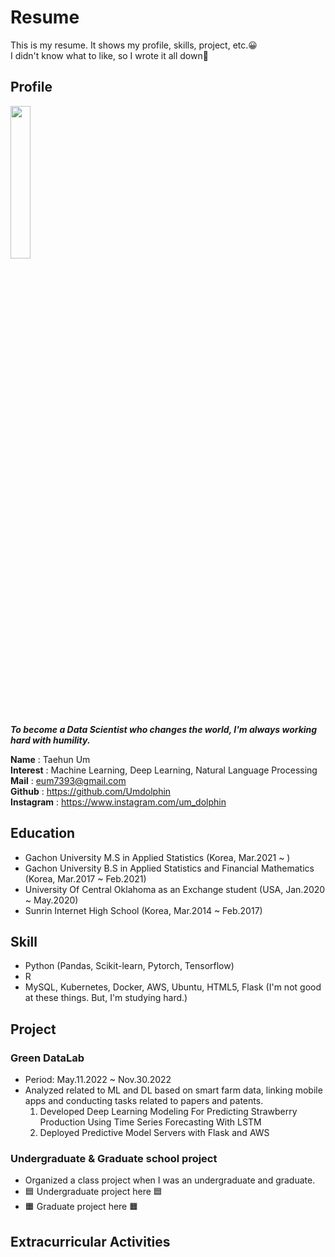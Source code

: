 # Resume
This is my resume. It shows my profile, skills, project, etc.😀  
I didn't know what to like, so I wrote it all down🤭

## Profile

<img src="https://github.com/Umdolphin/Taehun_Resume/blob/main/Image/Profile.jpg" width="25%" height="25%"/>

***To become a Data Scientist who changes the world, I'm always working hard with humility.***

 **Name** : Taehun Um  
 **Interest** : Machine Learning, Deep Learning, Natural Language Processing  
 **Mail** : eum7393@gmail.com  
 **Github** : https://github.com/Umdolphin  
 **Instagram** : https://www.instagram.com/um_dolphin

## Education

- Gachon University M.S in Applied Statistics (Korea, Mar.2021 ~ )
- Gachon University B.S in Applied Statistics and Financial Mathematics (Korea, Mar.2017 ~ Feb.2021)
- University Of Central Oklahoma as an Exchange student (USA, Jan.2020 ~ May.2020)
- Sunrin Internet High School (Korea, Mar.2014 ~ Feb.2017)

## Skill
- Python (Pandas, Scikit-learn, Pytorch, Tensorflow)  
- R  
- MySQL, Kubernetes, Docker, AWS, Ubuntu, HTML5, Flask (I'm not good at these things. But, I'm studying hard.) 

## Project
### **Green DataLab**
- Period: May.11.2022 ~ Nov.30.2022  
- Analyzed related to ML and DL based on smart farm data, linking mobile apps and conducting tasks related to papers and patents.  
  1. Developed Deep Learning Modeling For Predicting Strawberry Production Using Time Series Forecasting With LSTM
  2. Deployed Predictive Model Servers with Flask and AWS

### **Undergraduate & Graduate school project**
- Organized a class project when I was an undergraduate and graduate.
- 🟦 Undergraduate project here 🟦
- 🟧 Graduate project here 🟧

## Extracurricular Activities

